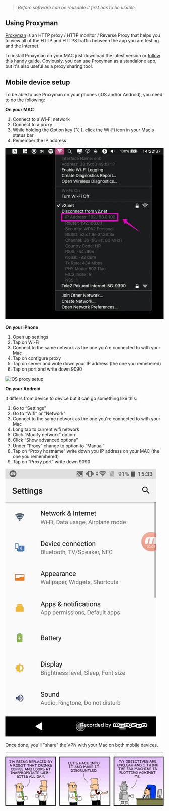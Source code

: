 > *Before software can be reusable it first has to be usable.*

## Using Proxyman

[Proxyman](https://proxyman.io/) is an HTTP proxy / HTTP monitor / Reverse Proxy that helps you to view all of the HTTP and HTTPS traffic between the app you are testing and the Internet. 

To install Proxyman on your MAC just download the latest version or [follow this handy guide](https://docs.proxyman.io/). Obviously, you can use Proxyman as a standalone app, but it's also useful as a proxy sharing tool.

## Mobile device setup

To be able to use Proxyman on your phones (iOS and/or Android), you need to do the following: 

**On your MAC** 

1. Connect to a Wi-Fi network
2. Connect to a proxy
3. While holding the Option key (⌥ ), click the Wi-Fi icon in your Mac's status bar
4. Remember the IP address

![IP address](/img/proxyman1.png)

**On your iPhone** 

1. Open up settings
2. Tap on Wi-Fi
3. Connect to the same network as the one you're connected to with your Mac
4. Tap on configure proxy 
5. Tap on server and write down your IP address (the one you remebered)
6. Tap on port and write down 9090

![iOS proxy setup](/img/ios_proxy_setup.gif)

**On your Android** 

It differs from device to device but it can go something like this: 

1. Go to “Settings”
2. Go to “Wifi” or "Network"
3. Connect to the same network as the one you're connected to with your Mac
4. Long tap to current wifi network
5. Click “Modify network” option
6. Click “Show advanced options”
7. Under “Proxy” change to option to “Manual”
8. Tap on “Proxy hostname” write down you IP address on your MAC (the one you remembered)
9. Tap on “Proxy port” write down 9090

![Android setup](/img/android_proxy_setup.gif)

Once done, you'll "share" the VPN with your Mac on both mobile devices.

---
![dil-robot.gif](/img/dil-robot.gif)
